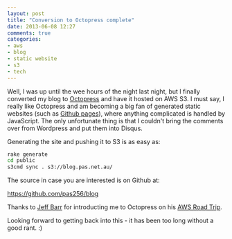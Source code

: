 ```yaml
---
layout: post
title: "Conversion to Octopress complete"
date: 2013-06-08 12:27
comments: true
categories:
- aws
- blog
- static website
- s3
- tech
---
```

Well, I was up until the wee hours of the night last night, but I finally converted my blog to [Octopress](http://octopress.org/) and have it hosted on AWS S3. I must say, I really like Octopress and am becoming a big fan of generated static websites (such as [Github pages](http://pages.github.com/)), where anything complicated is handled by JavaScript. The only unfortunate thing is that I couldn't bring the comments over from Wordpress and put them into Disqus.

Generating the site and pushing it to S3 is as easy as:

``` bash
rake generate
cd public
s3cmd sync . s3://blog.pas.net.au/
```

The source in case you are interested is on Github at:

https://github.com/pas256/blog

Thanks to [Jeff Barr](https://twitter.com/jeffbarr) for introducting me to Octopress on his [AWS Road Trip](http://awsroadtrip.com/).

Looking forward to getting back into this - it has been too long without a good rant. :)


